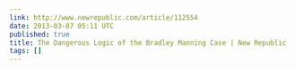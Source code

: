 ```yaml
---
link: http://www.newrepublic.com/article/112554
date: 2013-03-07 05:11 UTC
published: true
title: The Dangerous Logic of the Bradley Manning Case | New Republic
tags: []
---
```



